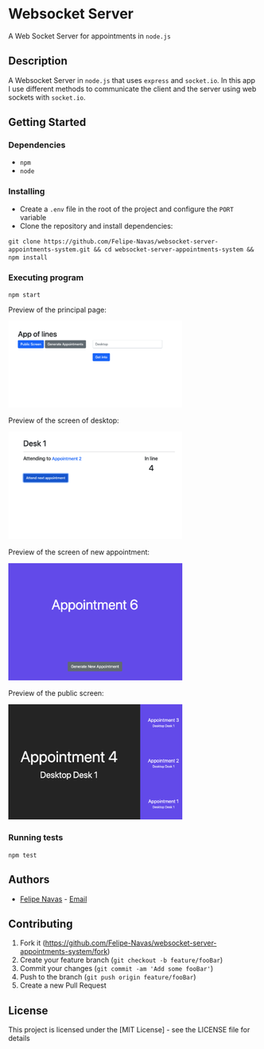 # Websocket Server

A Web Socket Server for appointments in `node.js`

## Description

A Websocket Server in `node.js` that uses `express` and `socket.io`.
In this app I use different methods to communicate the client and the server using web sockets with `socket.io`.

## Getting Started

### Dependencies

- `npm`
- `node`

### Installing

- Create a `.env` file in the root of the project and configure the `PORT` variable
- Clone the repository and install dependencies:

```
git clone https://github.com/Felipe-Navas/websocket-server-appointments-system.git && cd websocket-server-appointments-system && npm install
```

### Executing program

```
npm start
```

Preview of the principal page:

<img width="350" src="assets/principal.png" alt="Preview of the principal page" />

Preview of the screen of desktop:

<img width="350" src="assets/desktop.png" alt="Preview of the screen of desktop" />

Preview of the screen of new appointment:

<img width="350" src="assets/New-appointment.png" alt="Preview of the screen of new appointment" />

Preview of the public screen:

<img width="350" src="assets/public-screen.png" alt="Preview of the public screen" />

### Running tests

```
npm test
```

## Authors

- [Felipe Navas](https://www.linkedin.com/in/felipenavaslederhos) - [Email](mailto:felipenavas.itec@gmail.com?subject=[GitHub]%20websocket-server-appointments-system)

## Contributing

1. Fork it (<https://github.com/Felipe-Navas/websocket-server-appointments-system/fork>)
2. Create your feature branch (`git checkout -b feature/fooBar`)
3. Commit your changes (`git commit -am 'Add some fooBar'`)
4. Push to the branch (`git push origin feature/fooBar`)
5. Create a new Pull Request

## License

This project is licensed under the [MIT License] - see the LICENSE file for details
